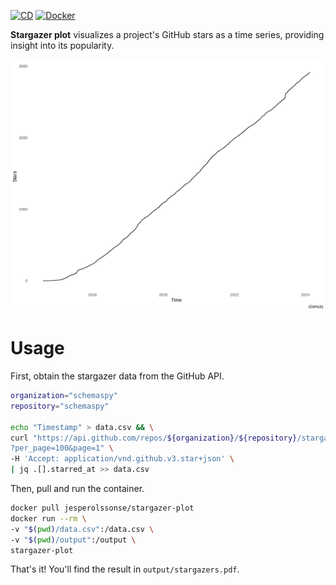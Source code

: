 [![CD](https://github.com/jesperolsson-se/stargazer-plot/actions/workflows/main.yml/badge.svg)](https://github.com/jesperolsson-se/stargazer-plot/actions/workflows/main.yml)
[![Docker](https://img.shields.io/docker/v/jesperolssonse/stargazer-plot/latest)](https://hub.docker.com/r/jesperolssonse/stargazer-plot)

**Stargazer plot** visualizes a project's GitHub stars as a time series,
providing insight into its popularity.

<img src="example-plot.svg" title="Fig 1. The SchemaSpy project's stars over time"/>

# Usage

First, obtain the stargazer data from the GitHub API.

```bash
organization="schemaspy"
repository="schemaspy"

echo "Timestamp" > data.csv && \
curl "https://api.github.com/repos/${organization}/${repository}/stargazers\
?per_page=100&page=1" \
-H 'Accept: application/vnd.github.v3.star+json' \
| jq .[].starred_at >> data.csv
```

Then, pull and run the container.

```bash
docker pull jesperolssonse/stargazer-plot
docker run --rm \
-v "$(pwd)/data.csv":/data.csv \
-v "$(pwd)/output":/output \
stargazer-plot
```

That's it! You'll find the result in `output/stargazers.pdf`.
